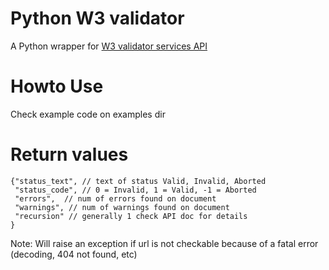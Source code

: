 # Python W3 validator

A Python wrapper for [W3 validator services API](http://validator.w3.org/docs/api.html)

# Howto Use
Check example code on examples dir

# Return values 
    {"status_text", // text of status Valid, Invalid, Aborted
     "status_code", // 0 = Invalid, 1 = Valid, -1 = Aborted
     "errors",  // num of errors found on document
     "warnings", // num of warnings found on document
     "recursion" // generally 1 check API doc for details
    }


Note: Will raise an exception if url is not checkable because of a fatal error (decoding, 404 not found, etc)
